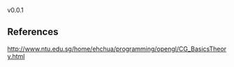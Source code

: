 v0.0.1

References
----------
http://www.ntu.edu.sg/home/ehchua/programming/opengl/CG_BasicsTheory.html